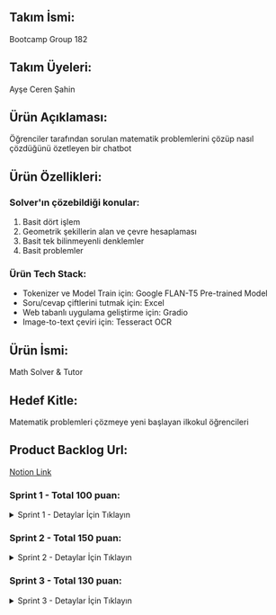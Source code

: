 ## Takım İsmi:
Bootcamp Group 182

## Takım Üyeleri:
Ayşe Ceren Şahin

## Ürün Açıklaması:
Öğrenciler tarafından sorulan matematik problemlerini çözüp nasıl çözdüğünü özetleyen bir chatbot

## Ürün Özellikleri:

### Solver'ın çözebildiği konular: 
1. Basit dört işlem
2. Geometrik şekillerin alan ve çevre hesaplaması
3. Basit tek bilinmeyenli denklemler
4. Basit problemler

### Ürün Tech Stack:
- Tokenizer ve Model Train için: Google FLAN-T5 Pre-trained Model
- Soru/cevap çiftlerini tutmak için: Excel
- Web tabanlı uygulama geliştirme için: Gradio
- Image-to-text çeviri için: Tesseract OCR

## Ürün İsmi:
Math Solver & Tutor

## Hedef Kitle:
Matematik problemleri çözmeye yeni başlayan ilkokul öğrencileri 

## Product Backlog Url:
[Notion Link](https://www.notion.so/Math-Solver-Tutor-Product-Backlog-22938967824d8077a2aadf84cb9cf02f?source=copy_link)

### Sprint 1 - Total 100 puan:
<details>

<summary> Sprint 1 - Detaylar İçin Tıklayın </summary>


<br/>


- 20 puan - LLM trainlemek adına soru ve cevaplarından oluşan excel dosyası oluşturma
- 50 puan - pre-trained model ve tokenizer ile data training
- 30 puan - karşılıklı konuşan chatbot'un başlangıcı


### Ürün Durumu ve Board Screenshot:

  <p align="center">
  <img src="https://github.com/cerensah/Bootcamp-Group-182/blob/main/urunDurumu.png" width="750" />
  <br>
  <em> Terminal üzerinden prompt ile soru sorma.</em>
</p>


<br/>


  <p align="center">
  <img src="https://github.com/cerensah/Bootcamp-Group-182/blob/main/urunDurumu.png" width="750" />
  <br>
  <em> Sprint 1 Backlog.</em>
</p>

### Sprint Review:
  - Sprint için planan aşamalar tamamlandı. Chatbot'a sorular sorularak test edildi. İngilizce dil seçeneği beğenildi, Türkçe de eklenmesine karar verildi.
  - Sprint Review Katılımcıları: Ceren Şahin
       
### Sprint Retrospective:
  - Henüz data sayısı az olduğu için yanlış cevaplar verdiği not edildi. 4 işlem soruları için ekstra bir fonksiyon yazılarak yanlış cevaplar doğruları ile override edildi.
  - Alakasız bir soru sorulduğunda uyarı verme ve hedef kitle çocuk olduğu için kelime filtresi eklenebileceği düşünüldü.

</details>

### Sprint 2 - Total 150 puan:
<details>

<summary> Sprint 2 - Detaylar İçin Tıklayın </summary>

<br/>

- 20 puan - Daha çeşitli soru oluşturmak ve soru sayısını arttırarak cevap kalitesini yükseltmek

- 20 puan - Türkçe dil seçeneği eklenmesi
  
- 50 puan - Gradio yardımı ile web-tabanlı app yapımı
  
- 60 puan - Tesseract OCR ile Gradio üzerinden yüklenilen soru fotoğraflarının algılanması


### Ürün Durumu ve Board Screenshot:

  <p align="center">
  <img src="https://github.com/cerensah/Bootcamp-Group-182/blob/main/urunSprint2.png" width="750" />
  <br>
  <em> Yazılı prompt ile soru sorma.</em>
</p>


<br/>


  <p align="center">
  <img src="https://github.com/cerensah/Bootcamp-Group-182/blob/main/urunSprint_resimAlgilama.png" width="750" />
  <br>
  <em> Resim yükleme ile soru sorma. Aşağıda görülen "if 2x + 5 = 11, what is x?" fotoğrafından Tesseract ile soru algılanıyor ve cevap veriliyor.</em>
</p>


<br/>


  <p align="center">
  <img src="https://github.com/cerensah/Bootcamp-Group-182/blob/main/backlog_sprint2.png" width="750" />
  <br>
  <em> Sprint 2 Backlog.</em>
</p>


### Sprint Review:
  - Türkçe dil desteği dışındaki planan aşamalar tamamlandı. Gradio ile web tabanlı uygulama çalıştırılıp yazılı prompt ve foto prompt test edildi.
  - Sprint Review Katılımcıları: Ceren Şahin
       
### Sprint Retrospective:
  - Data sayısının artması ile cevap kalitesinin arttığı görüldü ancak hala yetersiz olduğuna karar verildi.
  - Daha kaliteli cevaplar için WolframAlpha ve benzeri bir bilgi motoru framework'e eklenebilir
  - El yazısı ile bir soru yüklendiğinde Tesseract'in algılamada zorlandığı görüldü. Kontrast arttırma ve fotoğraf keskinleştirme gibi filtreler koyarak algılama yükseltilebilir.

</details>

</details>

### Sprint 3 - Total 130 puan:
<details>

<summary> Sprint 3 - Detaylar İçin Tıklayın </summary>

<br/>

- 80 puan - Wolfram Alpha API eklenmesi ile cevap kalitesinin arttırılması 
  
- 50 puan - Filtreler ile yüklenilen fotoğrafların kaltesinini arttırılması

- 10 puan - Matematik dışındaki sorulara cevap vermemesi için kelime filtesi eklenmesi


### Ürün Durumu ve Board Screenshot:

  <p align="center">
  <img src="https://github.com/cerensah/Bootcamp-Group-182/blob/main/sprint3_urunDurumu.png" width="750" />
  <br>
  <em> Yazılı prompt ile Wolfram Alpha'ya soru sorma.</em>
</p>


<br/>


  <p align="center">
  <img src="https://github.com/cerensah/Bootcamp-Group-182/blob/main/backlog3.png" width="750" />
  <br>
  <em> Sprint 3 Backlog.</em>
</p>


### Sprint Review:
  - Wolfram Alpha ile cevap kalitesi yükseldiği görüldü

  - Sprint Review Katılımcıları: Ceren Şahin
       
### Sprint Retrospective:
  - Wolfram Alpha eklenilmesi ile kendi kendime yaptığım LLM'in yetersiz kaldığı görüldü ve Wolfram ile tamamlanmaya karar verildi. Ayrıca daha çeşitli matematik sorularına da cevap verebildiği görüldü. 
  - Uygulama HugginFace Spaces'e eklenmeye çalışıldı ancak error'ler çözülemedi (https://huggingface.co/spaces/acsah00/MathSolver)

</details>

